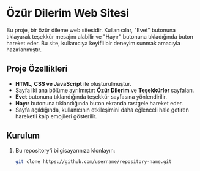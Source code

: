# Özür Dilerim Web Sitesi

Bu proje, bir özür dileme web sitesidir. Kullanıcılar, "Evet" butonuna tıklayarak teşekkür mesajını alabilir ve "Hayır" butonuna tıkladığında buton hareket eder. Bu site, kullanıcıya keyifli bir deneyim sunmak amacıyla hazırlanmıştır.

## Proje Özellikleri
- **HTML, CSS ve JavaScript** ile oluşturulmuştur.
- Sayfa iki ana bölüme ayrılmıştır: **Özür Dilerim** ve **Teşekkürler** sayfaları.
- **Evet** butonuna tıklandığında teşekkür sayfasına yönlendirilir.
- **Hayır** butonuna tıklandığında buton ekranda rastgele hareket eder.
- Sayfa açıldığında, kullanıcının etkileşimini daha eğlenceli hale getiren hareketli kalp emojileri gösterilir.

## Kurulum

1. Bu repository'i bilgisayarınıza klonlayın:
   ```bash
   git clone https://github.com/username/repository-name.git
